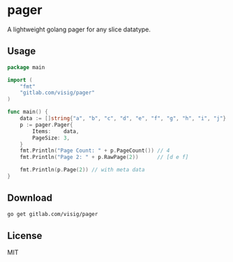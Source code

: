# pager

A lightweight golang pager for any slice datatype.



## Usage

```go
package main

import (
    "fmt"
    "gitlab.com/visig/pager"
)

func main() {
	data := []string{"a", "b", "c", "d", "e", "f", "g", "h", "i", "j"}
	p := pager.Pager{
		Items:    data,
		PageSize: 3,
	}
	fmt.Println("Page Count: " + p.PageCount()) // 4
	fmt.Println("Page 2: " + p.RawPage(2))      // [d e f]

	fmt.Println(p.Page(2)) // with meta data
}
```

## Download

```bash
go get gitlab.com/visig/pager
```


## License

MIT

